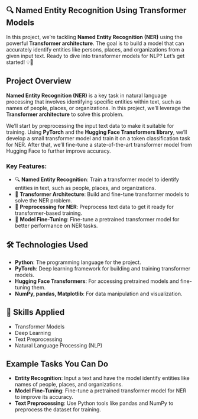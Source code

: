 

## 🔍 Named Entity Recognition Using Transformer Models

In this project, we’re tackling **Named Entity Recognition (NER)** using the powerful **Transformer architecture**. The goal is to build a model that can accurately identify entities like persons, places, and organizations from a given input text. Ready to dive into transformer models for NLP? Let’s get started! 💡🤖

## Project Overview

**Named Entity Recognition (NER)** is a key task in natural language processing that involves identifying specific entities within text, such as names of people, places, or organizations. In this project, we’ll leverage the **Transformer architecture** to solve this problem.

We’ll start by preprocessing the input text data to make it suitable for training. Using **PyTorch** and the **Hugging Face Transformers library**, we’ll develop a small transformer model and train it on a token classification task for NER. After that, we’ll fine-tune a state-of-the-art transformer model from Hugging Face to further improve accuracy.

### Key Features:

- 🔍 **Named Entity Recognition**: Train a transformer model to identify entities in text, such as people, places, and organizations.
- 🧠 **Transformer Architecture**: Build and fine-tune transformer models to solve the NER problem.
- 🔧 **Preprocessing for NER**: Preprocess text data to get it ready for transformer-based training.
- 🎯 **Model Fine-Tuning**: Fine-tune a pretrained transformer model for better performance on NER tasks.

## 🛠 Technologies Used

- **Python**: The programming language for the project.
- **PyTorch**: Deep learning framework for building and training transformer models.
- **Hugging Face Transformers**: For accessing pretrained models and fine-tuning them.
- **NumPy, pandas, Matplotlib**: For data manipulation and visualization.

## 🤖 Skills Applied

- Transformer Models
- Deep Learning
- Text Preprocessing
- Natural Language Processing (NLP)

## Example Tasks You Can Do

- **Entity Recognition**: Input a text and have the model identify entities like names of people, places, and organizations.
- **Model Fine-Tuning**: Fine-tune a pretrained transformer model for NER to improve its accuracy.
- **Text Preprocessing**: Use Python tools like pandas and NumPy to preprocess the dataset for training.

